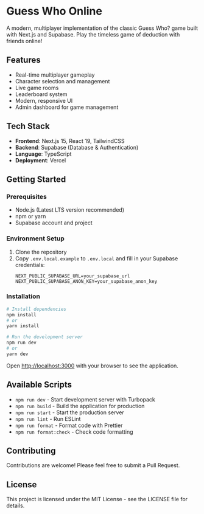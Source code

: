 # Guess Who Online

A modern, multiplayer implementation of the classic Guess Who? game built with Next.js and Supabase. Play the timeless game of deduction with friends online!

## Features

- Real-time multiplayer gameplay
- Character selection and management
- Live game rooms
- Leaderboard system
- Modern, responsive UI
- Admin dashboard for game management

## Tech Stack

- **Frontend**: Next.js 15, React 19, TailwindCSS
- **Backend**: Supabase (Database & Authentication)
- **Language**: TypeScript
- **Deployment**: Vercel

## Getting Started

### Prerequisites

- Node.js (Latest LTS version recommended)
- npm or yarn
- Supabase account and project

### Environment Setup

1. Clone the repository
2. Copy `.env.local.example` to `.env.local` and fill in your Supabase credentials:
   ```
   NEXT_PUBLIC_SUPABASE_URL=your_supabase_url
   NEXT_PUBLIC_SUPABASE_ANON_KEY=your_supabase_anon_key
   ```

### Installation

```bash
# Install dependencies
npm install
# or
yarn install

# Run the development server
npm run dev
# or
yarn dev
```

Open [http://localhost:3000](http://localhost:3000) with your browser to see the application.

## Available Scripts

- `npm run dev` - Start development server with Turbopack
- `npm run build` - Build the application for production
- `npm run start` - Start the production server
- `npm run lint` - Run ESLint
- `npm run format` - Format code with Prettier
- `npm run format:check` - Check code formatting

## Contributing

Contributions are welcome! Please feel free to submit a Pull Request.

## License

This project is licensed under the MIT License - see the LICENSE file for details.
